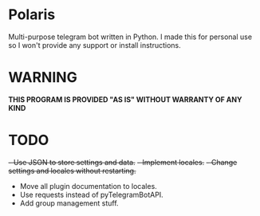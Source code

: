 # Polaris
Multi-purpose telegram bot written in Python. I made this for personal use so I won't provide any support or install instructions.

# WARNING
<b>THIS PROGRAM IS PROVIDED "AS IS" WITHOUT WARRANTY OF ANY KIND</b>

# TODO
~~- Use JSON to store settings and data.~~
~~- Implement locales.~~
~~- Change settings and locales without restarting.~~
- Move all plugin documentation to locales.
- Use requests instead of pyTelegramBotAPI.
- Add group management stuff.
